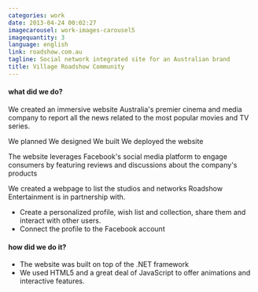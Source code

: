 ```yaml
---
categories: work
date: 2013-04-24 00:02:27
imagecarousel: work-images-carousel5
imagequantity: 3
language: english
link: roadshow.com.au
tagline: Social network integrated site for an Australian brand
title: Village Roadshow Community
---
```


#### what did we do?
We created an immersive website Australia's premier cinema and media company to report all the news related to the most popular movies and TV series.

We planned
We designed
We built
We deployed
the website

The website leverages Facebook's social media platform to engage consumers by featuring reviews and discussions about the company's products

We created a webpage to list the studios and networks Roadshow Entertainment is in partnership with.

* Create a personalized profile, wish list and collection, share them and interact with other users.
* Connect the profile to the Facebook account

#### how did we do it?
* The website was built on top of the .NET framework
* We used HTML5 and a great deal of JavaScript to offer animations and interactive features.
